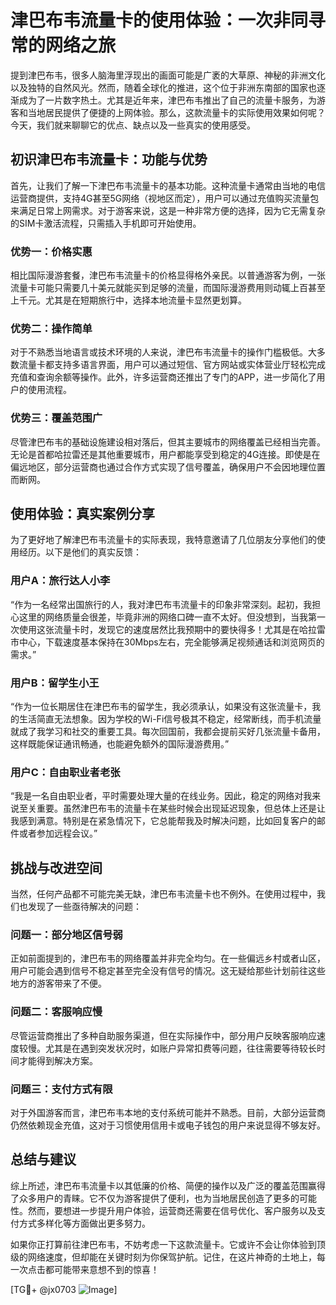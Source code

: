 # 津巴布韦流量卡的使用体验：一次非同寻常的网络之旅

提到津巴布韦，很多人脑海里浮现出的画面可能是广袤的大草原、神秘的非洲文化以及独特的自然风光。然而，随着全球化的推进，这个位于非洲东南部的国家也逐渐成为了一片数字热土。尤其是近年来，津巴布韦推出了自己的流量卡服务，为游客和当地居民提供了便捷的上网体验。那么，这款流量卡的实际使用效果如何呢？今天，我们就来聊聊它的优点、缺点以及一些真实的使用感受。

## 初识津巴布韦流量卡：功能与优势

首先，让我们了解一下津巴布韦流量卡的基本功能。这种流量卡通常由当地的电信运营商提供，支持4G甚至5G网络（视地区而定），用户可以通过充值购买流量包来满足日常上网需求。对于游客来说，这是一种非常方便的选择，因为它无需复杂的SIM卡激活流程，只需插入手机即可开始使用。

### 优势一：价格实惠
相比国际漫游套餐，津巴布韦流量卡的价格显得格外亲民。以普通游客为例，一张流量卡可能只需要几十美元就能买到足够的流量，而国际漫游费用则动辄上百甚至上千元。尤其是在短期旅行中，选择本地流量卡显然更划算。

### 优势二：操作简单
对于不熟悉当地语言或技术环境的人来说，津巴布韦流量卡的操作门槛极低。大多数流量卡都支持多语言界面，用户可以通过短信、官方网站或实体营业厅轻松完成充值和查询余额等操作。此外，许多运营商还推出了专门的APP，进一步简化了用户的使用流程。

### 优势三：覆盖范围广
尽管津巴布韦的基础设施建设相对落后，但其主要城市的网络覆盖已经相当完善。无论是首都哈拉雷还是其他重要城市，用户都能享受到稳定的4G连接。即使是在偏远地区，部分运营商也通过合作方式实现了信号覆盖，确保用户不会因地理位置而断网。

## 使用体验：真实案例分享

为了更好地了解津巴布韦流量卡的实际表现，我特意邀请了几位朋友分享他们的使用经历。以下是他们的真实反馈：

### 用户A：旅行达人小李
“作为一名经常出国旅行的人，我对津巴布韦流量卡的印象非常深刻。起初，我担心这里的网络质量会很差，毕竟非洲的网络口碑一直不太好。但没想到，当我第一次使用这张流量卡时，发现它的速度居然比我预期中的要快得多！尤其是在哈拉雷市中心，下载速度基本保持在30Mbps左右，完全能够满足视频通话和浏览网页的需求。”

### 用户B：留学生小王
“作为一位长期居住在津巴布韦的留学生，我必须承认，如果没有这张流量卡，我的生活简直无法想象。因为学校的Wi-Fi信号极其不稳定，经常断线，而手机流量就成了我学习和社交的重要工具。每次回国前，我都会提前买好几张流量卡备用，这样既能保证通讯畅通，也能避免额外的国际漫游费用。”

### 用户C：自由职业者老张
“我是一名自由职业者，平时需要处理大量的在线业务。因此，稳定的网络对我来说至关重要。虽然津巴布韦的流量卡在某些时候会出现延迟现象，但总体上还是让我感到满意。特别是在紧急情况下，它总能帮我及时解决问题，比如回复客户的邮件或者参加远程会议。”

## 挑战与改进空间

当然，任何产品都不可能完美无缺，津巴布韦流量卡也不例外。在使用过程中，我们也发现了一些亟待解决的问题：

### 问题一：部分地区信号弱
正如前面提到的，津巴布韦的网络覆盖并非完全均匀。在一些偏远乡村或者山区，用户可能会遇到信号不稳定甚至完全没有信号的情况。这无疑给那些计划前往这些地方的游客带来了不便。

### 问题二：客服响应慢
尽管运营商推出了多种自助服务渠道，但在实际操作中，部分用户反映客服响应速度较慢。尤其是在遇到突发状况时，如账户异常扣费等问题，往往需要等待较长时间才能得到解决方案。

### 问题三：支付方式有限
对于外国游客而言，津巴布韦本地的支付系统可能并不熟悉。目前，大部分运营商仍然依赖现金充值，这对于习惯使用信用卡或电子钱包的用户来说显得不够友好。

## 总结与建议

综上所述，津巴布韦流量卡以其低廉的价格、简便的操作以及广泛的覆盖范围赢得了众多用户的青睐。它不仅为游客提供了便利，也为当地居民创造了更多的可能性。然而，要想进一步提升用户体验，运营商还需要在信号优化、客户服务以及支付方式多样化等方面做出更多努力。

如果你正打算前往津巴布韦，不妨考虑一下这款流量卡。它或许不会让你体验到顶级的网络速度，但却能在关键时刻为你保驾护航。记住，在这片神奇的土地上，每一次点击都可能带来意想不到的惊喜！

[TG💪+ @jx0703 ![Image](https://github.com/user-attachments/assets/dbca1d08-cadb-493c-b0ec-ad6f7a83f270)]